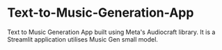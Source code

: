 # Text-to-Music-Generation-App

Text to Music Generation App built using Meta's Audiocraft library. It is a Streamlit application utilises Music Gen small model.
